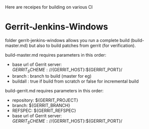 Here are receipes for building on various CI

# Gerrit-Jenkins-Windows
folder gerrit-jenkins-windows allows you run a complete build (build-master.md) but also to build patches from gerrit (for verification).

build-master.md requires parameters in this order:

* base url of Gerrit server: ${GERRIT_SCHEME}://${GERRIT_HOST}:${GERRIT_PORT}/
* branch : branch to build (master for eg)
* buildall : true if build from scratch or false for incremental build

build-gerrit.md requires parameters in this order:

* repository: ${GERRIT_PROJECT} 
* branch: ${GERRIT_BRANCH}
* REFSPEC: ${GERRIT_REFSPEC} 
* base url of Gerrit server: ${GERRIT_SCHEME}://${GERRIT_HOST}:${GERRIT_PORT}/


